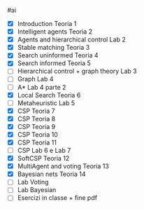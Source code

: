 #ai
- [x] Introduction Teoria 1 
- [x] Intelligent agents Teoria 2
- [x] Agents and hierarchical control Lab 2
- [x] Stable matching Teoria 3
- [x] Search uninformed Teoria 4
- [x] Search informed Teoria 5
- [ ] Hierarchical control + graph theory Lab 3 
- [ ] Graph Lab 4
- [ ] A* Lab 4 parte 2
- [x] Local Search Teoria 6
- [ ] Metaheuristic Lab 5
- [x] CSP Teoria 7
- [x] CSP Teoria 8
- [x] CSP Teoria 9
- [x] CSP Teoria 10
- [x] CSP Teoria 11
- [ ] CSP Lab 6 e Lab 7 
- [x] SoftCSP Teoria 12
- [x] MultiAgent and voting Teoria 13
- [x] Bayesian nets Teoria 14
- [ ] Lab Voting 
- [ ] Lab Bayesian
- [ ] Esercizi in classe + fine pdf 

